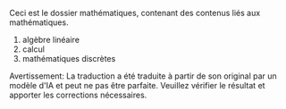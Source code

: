 Ceci est le dossier mathématiques, contenant des contenus liés aux mathématiques.
1. algèbre linéaire
2. calcul
3. mathématiques discrètes


Avertissement: La traduction a été traduite à partir de son original par un modèle d'IA et peut ne pas être parfaite. Veuillez vérifier le résultat et apporter les corrections nécessaires.